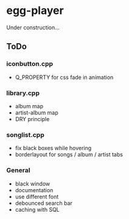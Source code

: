 # egg-player
Under construction...

## ToDo
### iconbutton.cpp
- Q_PROPERTY for css fade in animation

### library.cpp
- album map
- artist-album map
- DRY principle

### songlist.cpp
- fix black boxes while hovering
- borderlayout for songs / album / artist tabs

### General
- black window
- documentation
- use different font
- debounced search bar
- caching with SQL
